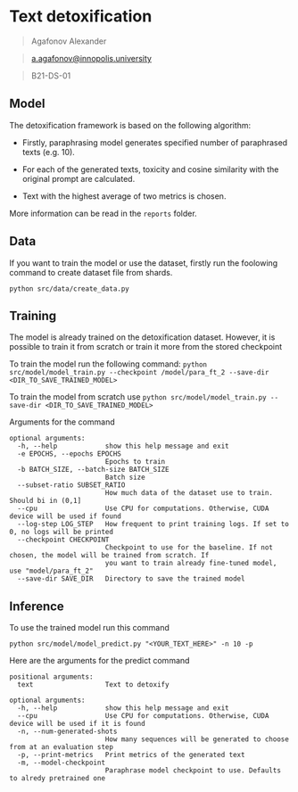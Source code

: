 # Text detoxification
> Agafonov Alexander

> a.agafonov@innopolis.university

> B21-DS-01

## Model
The detoxification framework is based on the following algorithm:

* Firstly, paraphrasing model generates specified number of paraphrased texts (e.g. 10).

* For each of the generated texts, toxicity and cosine similarity with the original prompt are calculated.

* Text with the highest average of two metrics is chosen.

More information can be read in the ```reports``` folder.

## Data
If you want to train the model or use the dataset, firstly run the foolowing command to create dataset file from shards.

```python src/data/create_data.py```

## Training
The model is already trained on the detoxification dataset. However, it is possible to train it from scratch or train it more from the stored checkpoint

To train the model run the following command:
```python src/model/model_train.py --checkpoint /model/para_ft_2 --save-dir <DIR_TO_SAVE_TRAINED_MODEL>```

To train the model from scratch use 
```python src/model/model_train.py --save-dir <DIR_TO_SAVE_TRAINED_MODEL>```



Arguments for the command
```
optional arguments:
  -h, --help            show this help message and exit
  -e EPOCHS, --epochs EPOCHS
                        Epochs to train
  -b BATCH_SIZE, --batch-size BATCH_SIZE
                        Batch size
  --subset-ratio SUBSET_RATIO
                        How much data of the dataset use to train. Should bi in (0,1]
  --cpu                 Use CPU for computations. Otherwise, CUDA device will be used if found
  --log-step LOG_STEP   How frequent to print training logs. If set to 0, no logs will be printed
  --checkpoint CHECKPOINT
                        Checkpoint to use for the baseline. If not chosen, the model will be trained from scratch. If
                        you want to train already fine-tuned model, use "model/para_ft_2"
  --save-dir SAVE_DIR   Directory to save the trained model
```

## Inference
To use the trained model run this command

```python src/model/model_predict.py "<YOUR_TEXT_HERE>" -n 10 -p```


Here are the arguments for the predict command
```
positional arguments:
  text                  Text to detoxify

optional arguments:
  -h, --help            show this help message and exit
  --cpu                 Use CPU for computations. Otherwise, CUDA device will be used if it is found
  -n, --num-generated-shots
                        How many sequences will be generated to choose from at an evaluation step
  -p, --print-metrics   Print metrics of the generated text
  -m, --model-checkpoint
                        Paraphrase model checkpoint to use. Defaults to alredy pretrained one
```